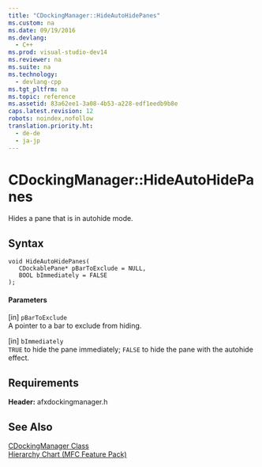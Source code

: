 ```yaml
---
title: "CDockingManager::HideAutoHidePanes"
ms.custom: na
ms.date: 09/19/2016
ms.devlang: 
  - C++
ms.prod: visual-studio-dev14
ms.reviewer: na
ms.suite: na
ms.technology: 
  - devlang-cpp
ms.tgt_pltfrm: na
ms.topic: reference
ms.assetid: 83a62ee1-3a08-4b53-a228-edf1eedb9b8e
caps.latest.revision: 12
robots: noindex,nofollow
translation.priority.ht: 
  - de-de
  - ja-jp
---
```

# CDockingManager::HideAutoHidePanes
Hides a pane that is in autohide mode.  
  
## Syntax  
  
```  
void HideAutoHidePanes(  
   CDockablePane* pBarToExclude = NULL,  
   BOOL bImmediately = FALSE  
);  
```  
  
#### Parameters  
 [in] `pBarToExclude`  
 A pointer to a bar to exclude from hiding.  
  
 [in] `bImmediately`  
 `TRUE` to hide the pane immediately; `FALSE` to hide the pane with the autohide effect.  
  
## Requirements  
 **Header:** afxdockingmanager.h  
  
## See Also  
 [CDockingManager Class](../vs140/CDockingManager-Class.md)   
 [Hierarchy Chart (MFC Feature Pack)](../vs140/Hierarchy-Chart.md)